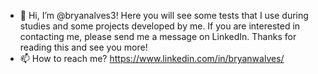 - 👋 Hi, I’m @bryanalves3! 
Here you will see some tests that I use during studies and some projects developed by me. 
If you are interested in contacting me, please send me a message on LinkedIn.
Thanks for reading this and see you more!
- 📫 How to reach me? https://www.linkedin.com/in/bryanwalves/

<!---
bryanalves3/bryanalves3 is a ✨ special ✨ repository because its `README.md` (this file) appears on your GitHub profile.
You can click the Preview link to take a look at your changes.
--->

